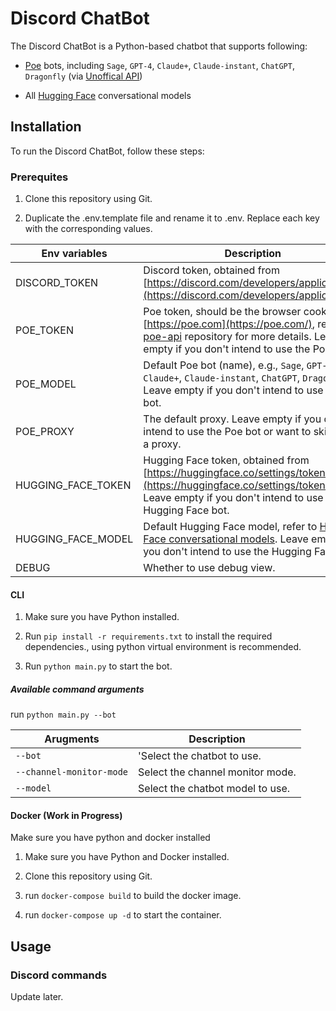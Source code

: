 # Discord ChatBot

The Discord ChatBot is a Python-based chatbot that supports following:

- [Poe](https://poe.com/) bots, including `Sage`, `GPT-4`, `Claude+`, `Claude-instant`, `ChatGPT`, `Dragonfly` (via [Unoffical API](https://github.com/ading2210/poe-api))

- All [Hugging Face](https://huggingface.co/models?pipeline_tag=conversational) conversational models

## Installation

To run the Discord ChatBot, follow these steps:

### Prerequites

1. Clone this repository using Git.

2. Duplicate the .env.template file and rename it to .env. Replace each key with the corresponding values.

| Env variables      | Description                                                                                                                                                                                                                |
| ------------------ | -------------------------------------------------------------------------------------------------------------------------------------------------------------------------------------------------------------------------- |
| DISCORD_TOKEN      | Discord token, obtained from [https://discord.com/developers/applications](https://discord.com/developers/applications).                                                                                                   |
| POE_TOKEN          | Poe token, should be the browser cookie for [https://poe.com](https://poe.com/), refer to [poe-api](https://github.com/ading2210/poe-api) repository for more details. Leave empty if you don't intend to use the Poe bot. |
| POE_MODEL          | Default Poe bot (name), e.g., `Sage`, `GPT-4`, `Claude+`, `Claude-instant`, `ChatGPT`, `Dragonfly`. Leave empty if you don't intend to use the Poe bot.                                                                    |
| POE_PROXY          | The default proxy. Leave empty if you don't intend to use the Poe bot or want to skip using a proxy.                                                                                                                       |
| HUGGING_FACE_TOKEN | Hugging Face token, obtained from [https://huggingface.co/settings/tokens](https://huggingface.co/settings/tokens). Leave empty if you don't intend to use the Hugging Face bot.                                           |
| HUGGING_FACE_MODEL | Default Hugging Face model, refer to [Hugging Face conversational models](https://huggingface.co/models?pipeline_tag=conversational). Leave empty if you don't intend to use the Hugging Face bot.                         |
| DEBUG              | Whether to use debug view.                                                                                                                                                                                                 |

#### CLI

1. Make sure you have Python installed.

2. Run `pip install -r requirements.txt` to install the required dependencies., using python virtual environment is recommended.

3. Run `python main.py` to start the bot.

##### Available command arguments

run `python main.py --bot`

| Arugments                | Description                      |
| ------------------------ | -------------------------------- |
| `--bot`                  | 'Select the chatbot to use.      |
| `--channel-monitor-mode` | Select the channel monitor mode. |
| `--model`                | Select the chatbot model to use. |

#### Docker (Work in Progress)

Make sure you have python and docker installed

1. Make sure you have Python and Docker installed.

2. Clone this repository using Git.

3. run `docker-compose build` to build the docker image.

4. run `docker-compose up -d` to start the container.

## Usage

### Discord commands

Update later.
